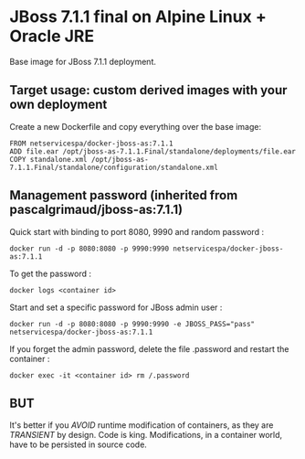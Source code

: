 # JBoss 7.1.1 final on Alpine Linux + Oracle JRE

Base image for JBoss 7.1.1 deployment.

## Target usage: custom derived images with your own deployment

Create a new Dockerfile and copy everything over the base image:

```
FROM netservicespa/docker-jboss-as:7.1.1
ADD file.ear /opt/jboss-as-7.1.1.Final/standalone/deployments/file.ear
COPY standalone.xml /opt/jboss-as-7.1.1.Final/standalone/configuration/standalone.xml
```

## Management password (inherited from pascalgrimaud/jboss-as:7.1.1)

Quick start with binding to port 8080, 9990 and random password :

```
docker run -d -p 8080:8080 -p 9990:9990 netservicespa/docker-jboss-as:7.1.1
```

To get the password :

```
docker logs <container id>
```

Start and set a specific password for JBoss admin user :

```
docker run -d -p 8080:8080 -p 9990:9990 -e JBOSS_PASS="pass" netservicespa/docker-jboss-as:7.1.1
```

If you forget the admin password, delete the file .password and restart the container :

```
docker exec -it <container id> rm /.password
```

## BUT

It's better if you *AVOID* runtime modification of containers, as they are *TRANSIENT* by design.
Code is king. Modifications, in a container world, have to be persisted in source code.